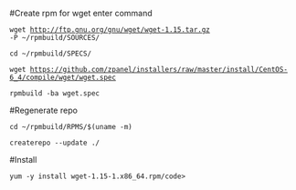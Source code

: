 #Create rpm for wget enter command

<code>wget http://ftp.gnu.org/gnu/wget/wget-1.15.tar.gz -P ~/rpmbuild/SOURCES/</code>

<code>cd ~/rpmbuild/SPECS/</code>

<code>wget https://github.com/zpanel/installers/raw/master/install/CentOS-6_4/compile/wget/wget.spec</code>

<code>rpmbuild -ba wget.spec</code>

#Regenerate repo

<code>cd ~/rpmbuild/RPMS/$(uname -m)</code>

<code>createrepo --update ./</code>

#Install 

<code>yum -y install wget-1.15-1.x86_64.rpm/code>

